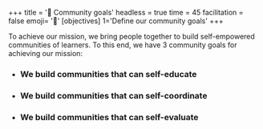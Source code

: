 +++
title = '🧭 Community goals'
headless = true
time = 45
facilitation = false
emoji= '🧩'
[objectives]
1='Define our community goals'
+++

To achieve our mission, we bring people together to build self-empowered communities of learners. To this end, we have 3 community goals for achieving our mission:

- ### We build communities that can self-educate

- ### We build communities that can self-coordinate

- ### We build communities that can self-evaluate
